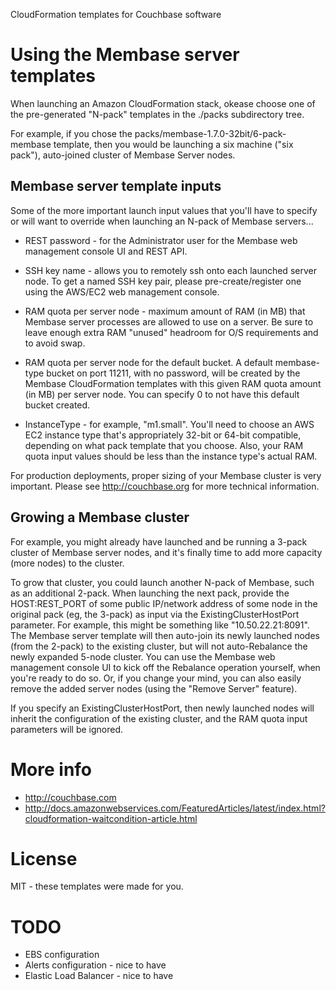 CloudFormation templates for Couchbase software

# Using the Membase server templates

When launching an Amazon CloudFormation stack, okease choose one of
the pre-generated "N-pack" templates in the ./packs subdirectory tree.

For example, if you chose the packs/membase-1.7.0-32bit/6-pack-membase
template, then you would be launching a six machine ("six pack"),
auto-joined cluster of Membase Server nodes.

## Membase server template inputs

Some of the more important launch input values that you'll have to
specify or will want to override when launching an N-pack of Membase
servers...

* REST password - for the Administrator user for the Membase web
  management console UI and REST API.

* SSH key name - allows you to remotely ssh onto each launched server
  node.  To get a named SSH key pair, please pre-create/register one
  using the AWS/EC2 web management console.

* RAM quota per server node - maximum amount of RAM (in MB) that
  Membase server processes are allowed to use on a server.  Be sure to
  leave enough extra RAM "unused" headroom for O/S requirements and to
  avoid swap.

* RAM quota per server node for the default bucket.  A default
  membase-type bucket on port 11211, with no password, will be created
  by the Membase CloudFormation templates with this given RAM quota
  amount (in MB) per server node.  You can specify 0 to not have this
  default bucket created.

* InstanceType - for example, "m1.small".  You'll need to choose an
  AWS EC2 instance type that's appropriately 32-bit or 64-bit
  compatible, depending on what pack template that you choose.  Also,
  your RAM quota input values should be less than the instance type's
  actual RAM.

For production deployments, proper sizing of your Membase cluster is
very important.  Please see http://couchbase.org for more technical
information.

## Growing a Membase cluster

For example, you might already have launched and be running a 3-pack
cluster of Membase server nodes, and it's finally time to add more
capacity (more nodes) to the cluster.

To grow that cluster, you could launch another N-pack of Membase, such
as an additional 2-pack.  When launching the next pack, provide the
HOST:REST_PORT of some public IP/network address of some node in the
original pack (eg, the 3-pack) as input via the
ExistingClusterHostPort parameter.  For example, this might be
something like "10.50.22.21:8091".  The Membase server template will
then auto-join its newly launched nodes (from the 2-pack) to the
existing cluster, but will not auto-Rebalance the newly expanded
5-node cluster.  You can use the Membase web management console UI to
kick off the Rebalance operation yourself, when you're ready to do so.
Or, if you change your mind, you can also easily remove the added
server nodes (using the "Remove Server" feature).

If you specify an ExistingClusterHostPort, then newly launched
nodes will inherit the configuration of the existing cluster,
and the RAM quota input parameters will be ignored.

# More info

* http://couchbase.com
* http://docs.amazonwebservices.com/FeaturedArticles/latest/index.html?cloudformation-waitcondition-article.html

# License

MIT - these templates were made for you.

# TODO

* EBS configuration
* Alerts configuration - nice to have
* Elastic Load Balancer - nice to have
